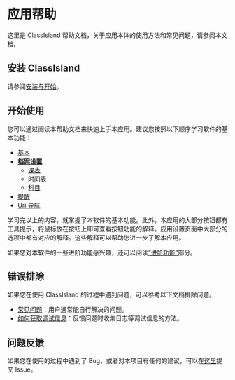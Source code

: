 # 应用帮助

这里是 ClassIsland 帮助文档，关于应用本体的使用方法和常见问题，请参阅本文档。

## 安装 ClassIsland

请参阅[安装与开始](setup.md)。

## 开始使用

您可以通过阅读本帮助文档来快速上手本应用。建议您按照以下顺序学习软件的基本功能：

- [基本](basic.md)
- **[档案设置](profile/profile-settings-page.md)**
    - [课表](classplan.md)
    - [时间表](time-layout.md)
    - [科目](subject.md)
- [提醒](notifications.md)
- [Uri 导航](uri-navigation.md)

学习完以上的内容，就掌握了本软件的基本功能。此外，本应用的大部分按钮都有工具提示，将鼠标放在按钮上即可查看按钮功能的解释。应用设置页面中大部分的选项中都有对应的解释。这些解释可以帮助您进一步了解本应用。

如果您对本软件的一些进阶功能感兴趣，还可以阅读[“进阶功能”](advanced.md)部分。

## 错误排除

如果您在使用 ClassIsland 的过程中遇到问题，可以参考以下文档排除问题。

- [常见问题](./faq.md)：用户通常能自行解决的问题。
- [如何获取调试信息](./reporting-issue.md)：反馈问题时收集日志等调试信息的方法。

## 问题反馈

如果您在使用的过程中遇到了 Bug，或者对本项目有任何的建议，可以在[这里](https://github.com/HelloWRC/ClassIsland/issues)提交 Issue。
